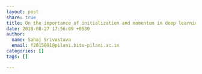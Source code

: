 ```yaml
---
layout: post
share: true
title: On the importance of initialization and momentum in deep learning
date: 2018-08-27 17:56:09 +0530
author:
  name: Sahaj Srivastava
  email: f2015091@pilani.bits-pilani.ac.in
categories: []
tags: []

---
```


